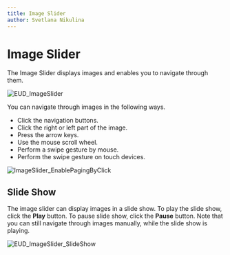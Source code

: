 ```yaml
---
title: Image Slider
author: Svetlana Nikulina
---
```

# Image Slider
The Image Slider displays images and enables you to navigate through them.

![EUD_ImageSlider](../images/img22708.png)

You can navigate through images in the following ways.
* Click the navigation buttons.
* Click the right or left part of the image.
* Press the arrow keys.
* Use the mouse scroll wheel.
* Perform a swipe gesture by mouse.
* Perform the swipe gesture on touch devices.

![ImageSlider_EnablePagingByClick](../images/img18296.gif)

## Slide Show
The image slider can display images in a slide show. To play the slide show, click the **Play** button. To pause slide show, click the **Pause** button. Note that you can still navigate through images manually, while the slide show is playing.

![EUD_ImageSlider_SlideShow](../images/img22707.png)